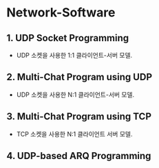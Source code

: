 # Network-Software
## 1. UDP Socket Programming
* UDP 소켓을 사용한 1:1 클라이언트-서버 모델.
## 2. Multi-Chat Program using UDP
* UDP 소켓을 사용한 N:1 클라이언트-서버 모델.
## 3. Multi-Chat Program using TCP
* TCP 소켓을 사용한 N:1 클라이언트 서버 모델.
## 4. UDP-based ARQ Programming

